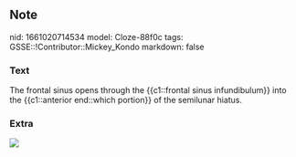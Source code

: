 ## Note
nid: 1661020714534
model: Cloze-88f0c
tags: GSSE::!Contributor::Mickey_Kondo
markdown: false

### Text
The frontal sinus opens through the {{c1::frontal sinus infundibulum}} into the {{c1::anterior end::which portion}} of the semilunar hiatus.

### Extra
<img src="gr1_1539320027256.jpg">

